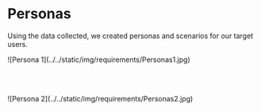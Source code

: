 # Personas

Using the data collected, we created personas and scenarios for our target users.

<div class="img-center"> ![Persona 1](../../static/img/requirements/Personas1.jpg) </div>

<br /><br />

<div class="img-center"> ![Persona 2](../../static/img/requirements/Personas2.jpg) </div>